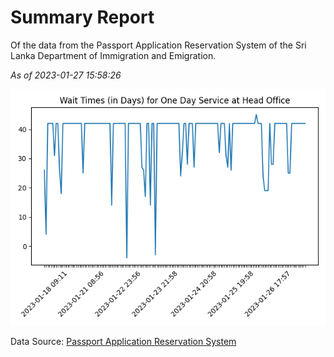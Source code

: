 # Summary Report

Of the data from the Passport Application Reservation System of the Sri Lanka Department of Immigration and Emigration.

*As of 2023-01-27 15:58:26*

![Wait Time Chart](summary.wait_time_chart.png)

Data Source: [Passport Application Reservation System](https://eservices.immigration.gov.lk:8443/appointment/pages/reservationApplication.xhtml)